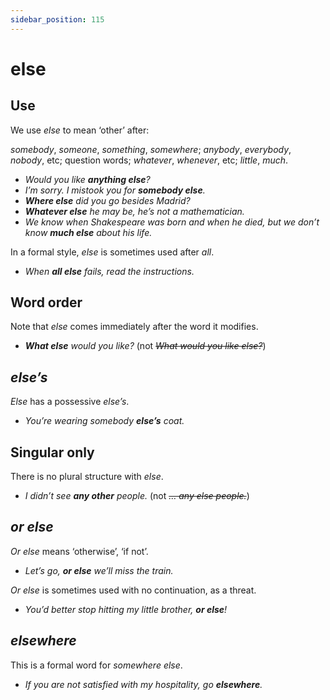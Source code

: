 ```yaml
---
sidebar_position: 115
---
```


# else

## Use

We use *else* to mean ‘other’ after:

*somebody*, *someone*, *something*, *somewhere*; *anybody*, *everybody*, *nobody*, etc; question words; *whatever*, *whenever*, etc; *little*, *much*.

- *Would you like **anything else**?*
- *I’m sorry. I mistook you for **somebody else**.*
- ***Where else** did you go besides Madrid?*
- ***Whatever else** he may be, he’s not a mathematician.*
- *We know when Shakespeare was born and when he died, but we don’t know **much else** about his life.*

In a formal style, *else* is sometimes used after *all*.

- *When **all else** fails, read the instructions.*

## Word order

Note that *else* comes immediately after the word it modifies.

- ***What else** would you like?* (not *~~What would you like else?~~*)

## *else’s*

*Else* has a possessive *else’s*.

- *You’re wearing somebody **else’s** coat.*

## Singular only

There is no plural structure with *else*.

- *I didn’t see **any other** people.* (not *~~… any else people.~~*)

## *or else*

*Or else* means ‘otherwise’, ‘if not’.

- *Let’s go, **or else** we’ll miss the train.*

*Or else* is sometimes used with no continuation, as a threat.

- *You’d better stop hitting my little brother, **or else**!*

## *elsewhere*

This is a formal word for *somewhere else*.

- *If you are not satisfied with my hospitality, go **elsewhere**.*
